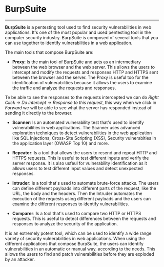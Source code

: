 
# BurpSuite

---


**BurpSuite** is a pentesting tool used to find security vulnerabilities in web applications. It's one of the most popular and used pentesting tool in the computer security industry. BurpSuite is composed of several tools that you can use together to identify vulnerabilities in a web application.

The main tools that compose BurpSuite are:

- **Proxy**:  Is the main tool of BurpSuite and acts as an intermediary between the web browser and the web server. This allows the users to intercept and modify the requests and responses HTTP and HTTPS sent between the browser and the server. The Proxy is useful too for the identification of vulnerabilities because it allows the users to examine the traffic and analyze the requests and responses.

Te be able to see the responses to the requests intercepted we can do *Right Click -> Do intercept -> Response to this request*, this way when we click in *Forward* we will be able to see what the server has responded instead of sending it directly to the browser.

- **Scanner**: Is an automated vulnerability test that's used to identify vulnerabilities in web applications. The Scanner uses advanced exploration techniques to detect vulnerabilities in the web application like SQL Injections, Cross-Site Scripting (XSS),  Security vulnerabities in the application layer (OWASP Top 10) and more.

- **Repeater**: Is a tool that allows the users to resend and repeat HTTP and HTTPS requests. This is useful to test different inputs and verify the server response. It is also usfeul for vulnerability identification as it allows users to test different input values and detect unexpected responses.

- **Intruder**: Is a tool that's used to automate brute-force attacks. The users can define different payloads into different parts of the request, like the URL, the body and the headers. Then the Intruder automates the execution of the requests using different payloads and the users can examine the different responses to identify vulnerabilities.

- **Comparer**: Is a tool that's used to compare two HTTP or HTTPS requests. This is useful to detect differences between the requests and responses to analyze the security of the application.

It is an extremely potent tool, which can be used to identify a wide range variety of security vulnerabilities in web applications. When using the different applications that compose BurpSuite, the users can identify vulnerabilities in an automatic or manual way, according to the needs. This allows the users to find and patch vulnerabilities before they are exploded by an attacker.